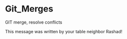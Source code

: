 # Git_Merges
GIT merge, resolve conflicts


This message was written by your table neighbor Rashad!

